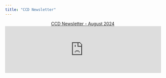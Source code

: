 ```yaml
---
title: "CCD Newsletter"
---
```


<style>
.center {
  display: flex;
  justify-content: center;
  align-items: center;
}
</style>

<div class = "center">
<a href="https://heyzine.com/flip-book/e65050ae1e.html">CCD Newsletter - August 2024</a>
</div>

<div class="container-iframe">
    <iframe class="responsive-iframe" allowfullscreen="allowfullscreen" scrolling="no" src="https://heyzine.com/flip-book/e65050ae1e.html" style="border: 1px solid lightgray; width: 100%; "></iframe>
</div>